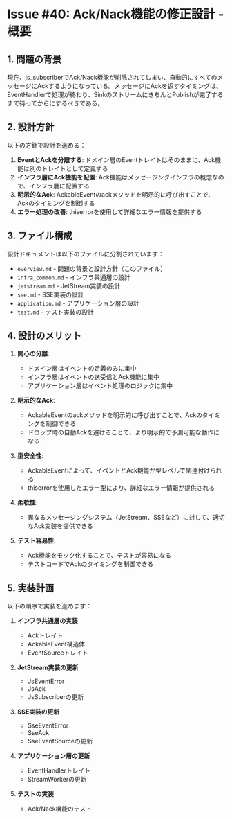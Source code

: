 # Issue #40: Ack/Nack機能の修正設計 - 概要

## 1. 問題の背景

現在、js_subscriberでAck/Nack機能が削除されてしまい、自動的にすべてのメッセージにAckするようになっている。メッセージにAckを返すタイミングは、EventHandlerで処理が終わり、SinkのストリームにきちんとPublishが完了するまで待ってからにするべきである。

## 2. 設計方針

以下の方針で設計を進める：

1. **EventとAckを分離する**: ドメイン層のEventトレイトはそのままに、Ack機能は別のトレイトとして定義する
2. **インフラ層にAck機能を配置**: Ack機能はメッセージングインフラの概念なので、インフラ層に配置する
3. **明示的なAck**: AckableEventのackメソッドを明示的に呼び出すことで、Ackのタイミングを制御する
4. **エラー処理の改善**: thiserrorを使用して詳細なエラー情報を提供する

## 3. ファイル構成

設計ドキュメントは以下のファイルに分割されています：

- `overview.md` - 問題の背景と設計方針（このファイル）
- `infra_common.md` - インフラ共通層の設計
- `jetstream.md` - JetStream実装の設計
- `sse.md` - SSE実装の設計
- `application.md` - アプリケーション層の設計
- `test.md` - テスト実装の設計

## 4. 設計のメリット

1. **関心の分離**: 
   - ドメイン層はイベントの定義のみに集中
   - インフラ層はイベントの送受信とAck機能に集中
   - アプリケーション層はイベント処理のロジックに集中

2. **明示的なAck**: 
   - AckableEventのackメソッドを明示的に呼び出すことで、Ackのタイミングを制御できる
   - ドロップ時の自動Ackを避けることで、より明示的で予測可能な動作になる

3. **型安全性**: 
   - AckableEvent<E>によって、イベントとAck機能が型レベルで関連付けられる
   - thiserrorを使用したエラー型により、詳細なエラー情報が提供される

4. **柔軟性**: 
   - 異なるメッセージングシステム（JetStream、SSEなど）に対して、適切なAck実装を提供できる

5. **テスト容易性**: 
   - Ack機能をモック化することで、テストが容易になる
   - テストコードでAckのタイミングを制御できる

## 5. 実装計画

以下の順序で実装を進めます：

1. **インフラ共通層の実装**
   - Ackトレイト
   - AckableEvent構造体
   - EventSourceトレイト

2. **JetStream実装の更新**
   - JsEventError
   - JsAck
   - JsSubscriberの更新

3. **SSE実装の更新**
   - SseEventError
   - SseAck
   - SseEventSourceの更新

4. **アプリケーション層の更新**
   - EventHandlerトレイト
   - StreamWorkerの更新

5. **テストの実装**
   - Ack/Nack機能のテスト
